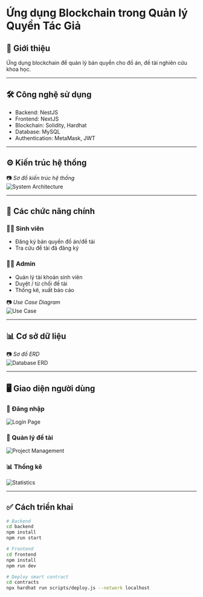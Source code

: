 # Ứng dụng Blockchain trong Quản lý Quyền Tác Giả  

## 📌 Giới thiệu  
Ứng dụng blockchain để quản lý bản quyền cho đồ án, đề tài nghiên cứu khoa học.  

---

## 🛠️ Công nghệ sử dụng  
- Backend: NestJS  
- Frontend: NextJS  
- Blockchain: Solidity, Hardhat  
- Database: MySQL  
- Authentication: MetaMask, JWT  

---

## ⚙️ Kiến trúc hệ thống  
📷 *Sơ đồ kiến trúc hệ thống*  
![System Architecture](./images/architecture.png)

---

## 📂 Các chức năng chính  

### 👩‍🎓 Sinh viên  
- Đăng ký bản quyền đồ án/đề tài  
- Tra cứu đề tài đã đăng ký  

### 👨‍🏫 Admin  
- Quản lý tài khoản sinh viên  
- Duyệt / từ chối đề tài  
- Thống kê, xuất báo cáo  

📷 *Use Case Diagram*  
![Use Case](./images/usecase.png)

---

## 📊 Cơ sở dữ liệu  
📷 *Sơ đồ ERD*  
![Database ERD](./images/erd.png)

---

## 🖥️ Giao diện người dùng  

### 🔑 Đăng nhập  
![Login Page](./images/login.png)  

### 📑 Quản lý đề tài  
![Project Management](./images/project.png)  

### 📊 Thống kê  
![Statistics](./images/statistics.png)  

---

## ✅ Cách triển khai  
```bash
# Backend
cd backend
npm install
npm run start

# Frontend
cd frontend
npm install
npm run dev

# Deploy smart contract
cd contracts
npx hardhat run scripts/deploy.js --network localhost
